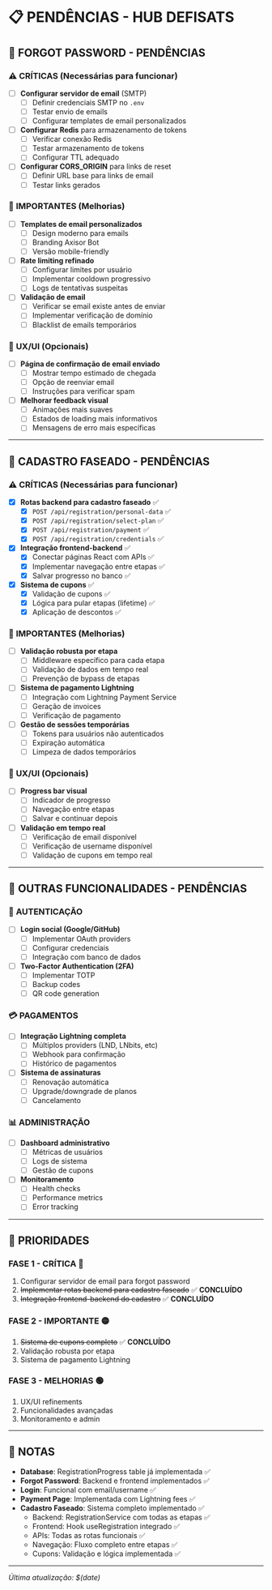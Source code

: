 # 📋 PENDÊNCIAS - HUB DEFISATS

## 🔐 FORGOT PASSWORD - PENDÊNCIAS

### ⚠️ **CRÍTICAS (Necessárias para funcionar)**
- [ ] **Configurar servidor de email** (SMTP)
  - [ ] Definir credenciais SMTP no `.env`
  - [ ] Testar envio de emails
  - [ ] Configurar templates de email personalizados
- [ ] **Configurar Redis** para armazenamento de tokens
  - [ ] Verificar conexão Redis
  - [ ] Testar armazenamento de tokens
  - [ ] Configurar TTL adequado
- [ ] **Configurar CORS_ORIGIN** para links de reset
  - [ ] Definir URL base para links de email
  - [ ] Testar links gerados

### 🔧 **IMPORTANTES (Melhorias)**
- [ ] **Templates de email personalizados**
  - [ ] Design moderno para emails
  - [ ] Branding Axisor Bot
  - [ ] Versão mobile-friendly
- [ ] **Rate limiting refinado**
  - [ ] Configurar limites por usuário
  - [ ] Implementar cooldown progressivo
  - [ ] Logs de tentativas suspeitas
- [ ] **Validação de email**
  - [ ] Verificar se email existe antes de enviar
  - [ ] Implementar verificação de domínio
  - [ ] Blacklist de emails temporários

### 🎨 **UX/UI (Opcionais)**
- [ ] **Página de confirmação de email enviado**
  - [ ] Mostrar tempo estimado de chegada
  - [ ] Opção de reenviar email
  - [ ] Instruções para verificar spam
- [ ] **Melhorar feedback visual**
  - [ ] Animações mais suaves
  - [ ] Estados de loading mais informativos
  - [ ] Mensagens de erro mais específicas

---

## 📝 CADASTRO FASEADO - PENDÊNCIAS

### ⚠️ **CRÍTICAS (Necessárias para funcionar)**
- [x] **Rotas backend para cadastro faseado** ✅
  - [x] `POST /api/registration/personal-data` ✅
  - [x] `POST /api/registration/select-plan` ✅
  - [x] `POST /api/registration/payment` ✅
  - [x] `POST /api/registration/credentials` ✅
- [x] **Integração frontend-backend** ✅
  - [x] Conectar páginas React com APIs ✅
  - [x] Implementar navegação entre etapas ✅
  - [x] Salvar progresso no banco ✅
- [x] **Sistema de cupons** ✅
  - [x] Validação de cupons ✅
  - [x] Lógica para pular etapas (lifetime) ✅
  - [x] Aplicação de descontos ✅

### 🔧 **IMPORTANTES (Melhorias)**
- [ ] **Validação robusta por etapa**
  - [ ] Middleware específico para cada etapa
  - [ ] Validação de dados em tempo real
  - [ ] Prevenção de bypass de etapas
- [ ] **Sistema de pagamento Lightning**
  - [ ] Integração com Lightning Payment Service
  - [ ] Geração de invoices
  - [ ] Verificação de pagamento
- [ ] **Gestão de sessões temporárias**
  - [ ] Tokens para usuários não autenticados
  - [ ] Expiração automática
  - [ ] Limpeza de dados temporários

### 🎨 **UX/UI (Opcionais)**
- [ ] **Progress bar visual**
  - [ ] Indicador de progresso
  - [ ] Navegação entre etapas
  - [ ] Salvar e continuar depois
- [ ] **Validação em tempo real**
  - [ ] Verificação de email disponível
  - [ ] Verificação de username disponível
  - [ ] Validação de cupons em tempo real

---

## 🚀 OUTRAS FUNCIONALIDADES - PENDÊNCIAS

### 🔐 **AUTENTICAÇÃO**
- [ ] **Login social (Google/GitHub)**
  - [ ] Implementar OAuth providers
  - [ ] Configurar credenciais
  - [ ] Integração com banco de dados
- [ ] **Two-Factor Authentication (2FA)**
  - [ ] Implementar TOTP
  - [ ] Backup codes
  - [ ] QR code generation

### 💳 **PAGAMENTOS**
- [ ] **Integração Lightning completa**
  - [ ] Múltiplos providers (LND, LNbits, etc)
  - [ ] Webhook para confirmação
  - [ ] Histórico de pagamentos
- [ ] **Sistema de assinaturas**
  - [ ] Renovação automática
  - [ ] Upgrade/downgrade de planos
  - [ ] Cancelamento

### 📊 **ADMINISTRAÇÃO**
- [ ] **Dashboard administrativo**
  - [ ] Métricas de usuários
  - [ ] Logs de sistema
  - [ ] Gestão de cupons
- [ ] **Monitoramento**
  - [ ] Health checks
  - [ ] Performance metrics
  - [ ] Error tracking

---

## 🎯 PRIORIDADES

### **FASE 1 - CRÍTICA** 🔴
1. Configurar servidor de email para forgot password
2. ~~Implementar rotas backend para cadastro faseado~~ ✅ **CONCLUÍDO**
3. ~~Integração frontend-backend do cadastro~~ ✅ **CONCLUÍDO**

### **FASE 2 - IMPORTANTE** 🟡
1. ~~Sistema de cupons completo~~ ✅ **CONCLUÍDO**
2. Validação robusta por etapa
3. Sistema de pagamento Lightning

### **FASE 3 - MELHORIAS** 🟢
1. UX/UI refinements
2. Funcionalidades avançadas
3. Monitoramento e admin

---

## 📝 NOTAS

- **Database**: RegistrationProgress table já implementada ✅
- **Forgot Password**: Backend e frontend implementados ✅
- **Login**: Funcional com email/username ✅
- **Payment Page**: Implementada com Lightning fees ✅
- **Cadastro Faseado**: Sistema completo implementado ✅
  - Backend: RegistrationService com todas as etapas ✅
  - Frontend: Hook useRegistration integrado ✅
  - APIs: Todas as rotas funcionais ✅
  - Navegação: Fluxo completo entre etapas ✅
  - Cupons: Validação e lógica implementada ✅

---

*Última atualização: $(date)*
